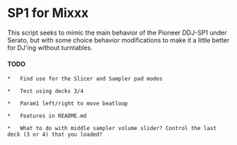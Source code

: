 # SP1 for Mixxx

This script seeks to mimic the main behavior of the Pioneer DDJ-SP1 under Serato,
but with some choice behavior modifications to make it a little better for DJ'ing
without turntables.

#### TODO

    *   Find use for the Slicer and Sampler pad modes

    *   Test using decks 3/4

    *   Param1 left/right to move beatloop

    *   Features in README.md

    *   What to do with middle sampler volume slider? Control the last deck (3 or 4) that you loaded?
